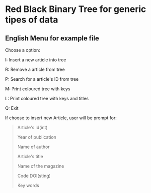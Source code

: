# Red Black Binary Tree for generic tipes of data
## English Menu for example file
<p>Choose a option:</p>
<p>I: Insert a new article into tree</p>
<p>R: Remove a article from tree</p>
<p>P: Search for a article's ID from tree</p>
<p>M: Print coloured tree with keys</p>
<p>L: Print coloured tree with keys and titles</p>
<p>Q: Exit</p>
<p></p>

<p>If choose to insert new Article, user will be prompt for:</p>

>  <p>Article's id(int)</p>
>  <p>Year of publication</p>
>  <p>Name of author</p>
>  <p>Article's title</p>
>  <p>Name of the magazine</p>
>  <p>Code DOI(sting)</p>
>  <p>Key words</p>
